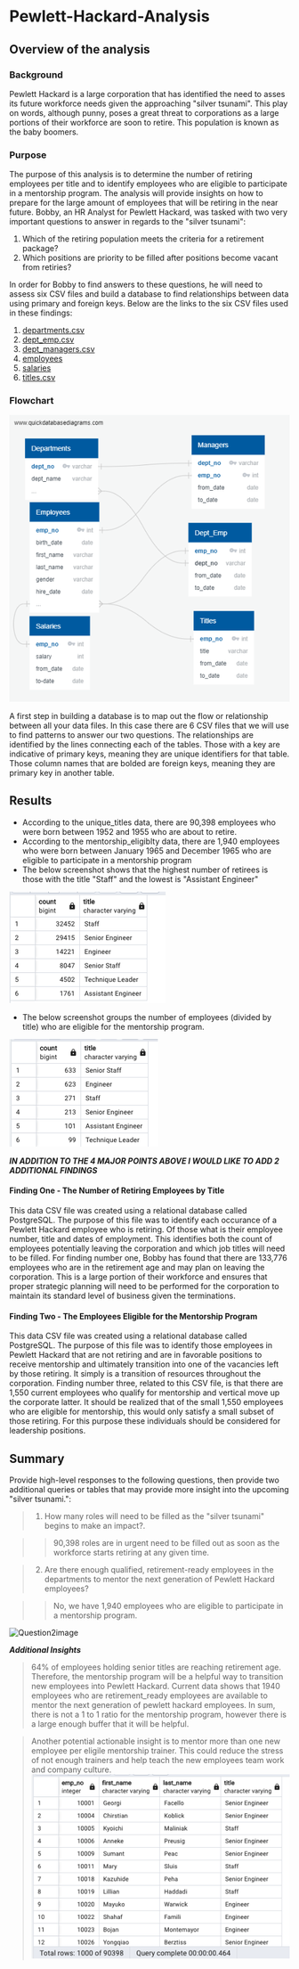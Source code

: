 # Pewlett-Hackard-Analysis #

## Overview of the analysis ##

### Background ###
  Pewlett Hackard is a large corporation that has identified the need to asses its future workforce needs given the approaching "silver tsunami". This play on words, although punny, poses a great threat to corporations as a large portions of their workforce are soon to retire. This population is known as the baby boomers.

### Purpose ###
  The purpose of this analysis is to determine the number of retiring employees per title and to identify employees who are eligible to participate in a mentorship program. The analysis will provide insights on how to prepare for the large amount of employees that will be retiring in the near future.
  Bobby, an HR Analyst for Pewlett Hackard, was tasked with two very important questions to answer in regards to the "silver tsunami":
  1. Which of the retiring population meets the criteria for a retirement package?
  2. Which positions are priority to be filled after positions become vacant from retiries?
  
  In order for Bobby to find answers to these questions, he will need to assess six CSV files and build a database to find relationships between data using primary and foreign keys. Below are the links to the six CSV files used in these findings:
  1. [departments.csv](https://github.com/salvamike/Pewlett-Hackard-Analysis/blob/main/Data/departments.csv)
  2. [dept_emp.csv](https://github.com/salvamike/Pewlett-Hackard-Analysis/blob/main/Data/dept_emp.csv)
  3. [dept_managers.csv](https://github.com/salvamike/Pewlett-Hackard-Analysis/blob/main/Data/dept_manager.csv)
  4. [employees](https://github.com/salvamike/Pewlett-Hackard-Analysis/blob/main/Data/employees.csv)
  5. [salaries](https://github.com/salvamike/Pewlett-Hackard-Analysis/blob/main/Data/salaries.csv)
  6. [titles.csv](https://github.com/salvamike/Pewlett-Hackard-Analysis/blob/main/Data/titles.csv)
  
### Flowchart ###
![EmployeeDB](https://github.com/salvamike/Pewlett-Hackard-Analysis/blob/main/EmployeeDB.png)
  
  A first step in building a database is to map out the flow or relationship between all your data files. In this case there are 6 CSV files that we will use to find patterns to answer our two questions. The relationships are identified by the lines connecting each of the tables. Those with a key are indicative of primary keys, meaning they are unique identifiers for that table. Those column names that are bolded are foreign keys, meaning they are primary key in another table.

## Results ##

* According to the unique_titles data, there are 90,398 employees who were born between 1952 and 1955 who are about to retire.
* According to the mentorship_eligiblty data, there are 1,940 employees who were born between January 1965 and December 1965 who are eligible to participate in a mentorship program
* The below screenshot shows that the highest number of retirees is those with the title "Staff" and the lowest is "Assistant Engineer"

![1](https://github.com/salvamike/Pewlett-Hackard-Analysis/blob/main/1.png)

* The below screenshot groups the number of employees (divided by title) who are eligible for the mentorship program.

![2](https://github.com/salvamike/Pewlett-Hackard-Analysis/blob/main/2.png)

***IN ADDITION TO THE 4 MAJOR POINTS ABOVE I WOULD LIKE TO ADD 2 ADDITIONAL FINDINGS***

#### Finding One - The Number of Retiring Employees by Title ####

This data CSV file was created using a relational database called PostgreSQL. The purpose of this file was to identify each occurance of a Pewlett Hackard employee who is retiring. Of those what is their employee number, title and dates of employment. This identifies both the count of employees potentially leaving the corporation and which job titles will need to be filled. For finding number one, Bobby has found that there are 133,776 employees who are in the retirement age and may plan on leaving the corporation. This is a large portion of their workforce and ensures that proper strategic planning will need to be performed for the corporation to maintain its standard level of business given the terminations.

#### Finding Two - The Employees Eligible for the Mentorship Program ####

This data CSV file was created using a relational database called PostgreSQL. The purpose of this file was to identify those employees in Pewlett Hackard that are not retiring and are in favorable positions to receive mentorship and ultimately transition into one of the vacancies left by those retiring. It simply is a transition of resources throughout the corporation. Finding number three, related to this CSV file, is that there are 1,550 current employees who qualify for mentorship and vertical move up the corporate latter. It should be realized that of the small 1,550 employees who are eligible for mentorship, this would only satisfy a small subset of those retiring. For this purpose these individuals should be considered for leadership positions.

## Summary ##

Provide high-level responses to the following questions, then provide two additional queries or tables that may provide more insight into the upcoming "silver tsunami.":

> 1. How many roles will need to be filled as the "silver tsunami" begins to make an impact?.

>> 90,398 roles are in urgent need to be filled out as soon as the workforce starts retiring at any given time.

> 2. Are there enough qualified, retirement-ready employees in the departments to mentor the next generation of Pewlett Hackard employees?

>> No, we have 1,940 employees who are eligible to participate in a mentorship program.

![Question2image](https://github.com/salvamike/Pewlett-Hackard-Analysis/blob/main/Question2image.jpg)


***Additional Insights***

> 64% of employees holding senior titles are reaching retirement age. Therefore, the mentorship program will be a helpful way to transition new employees into Pewlett Hackard. Current data shows that 1940 employees who are retirement_ready employees are available to mentor the next generation of pewlett hackard employees. In sum, there is not a 1 to 1 ratio for the mentorship program, however there is a large enough buffer that it will be helpful.

> Another potential actionable insight is to mentor more than one new employee per eligile mentorship trainer. This could reduce the stress of not enough trainers and help teach the new employees team work and company culture.
![3](https://github.com/salvamike/Pewlett-Hackard-Analysis/blob/main/3.png)
